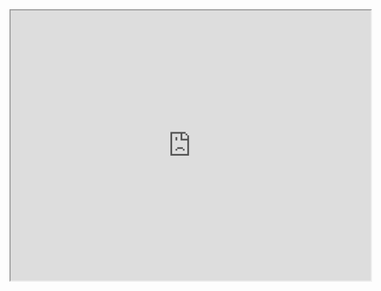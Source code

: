 <center><iframe class="w-100 h-100" src="https://drive.google.com/file/d/1sB-5c1izgYJrmJalxx1zLycEnaIabxXr/preview" width="640" height="480"></iframe></center>
